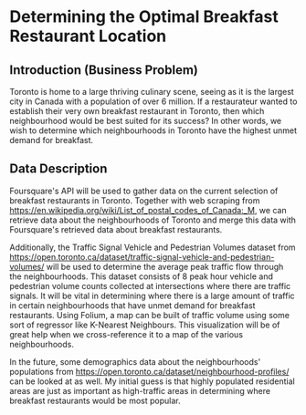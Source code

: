 # Determining the Optimal Breakfast Restaurant Location
## Introduction (Business Problem)
Toronto is home to a large thriving culinary scene, seeing as it is the largest city in Canada with a population of over 6 million. If a restaurateur wanted to establish their very own breakfast restaurant in Toronto, then which neighbourhood would be best suited for its success? In other words, we wish to determine which neighbourhoods in Toronto have the highest unmet demand for breakfast.

## Data Description
Foursquare's API will be used to gather data on the current selection of breakfast restaurants in Toronto. Together with web scraping from https://en.wikipedia.org/wiki/List_of_postal_codes_of_Canada:_M, we can retrieve data about the neighbourhoods of Toronto and merge this data with Foursquare's retrieved data about breakfast restaurants. 

Additionally, the Traffic Signal Vehicle and Pedestrian Volumes dataset from https://open.toronto.ca/dataset/traffic-signal-vehicle-and-pedestrian-volumes/ will be used to determine the average peak traffic flow through the neighbourhoods. This dataset consists of 8 peak hour vehicle and pedestrian volume counts collected at intersections where there are traffic signals. It will be vital in determining where there is a large amount of traffic in certain neighbourhoods that have unmet demand for breakfast restaurants. Using Folium, a map can be built of traffic volume using some sort of regressor like K-Nearest Neighbours. This visualization will be of great help when we cross-reference it to a map of the various neighbourhoods. 

In the future, some demographics data about the neighbourhoods' populations from https://open.toronto.ca/dataset/neighbourhood-profiles/ can be looked at as well. My initial guess is that highly populated residential areas are just as important as high-traffic areas in determining where breakfast restaurants would be most popular.
